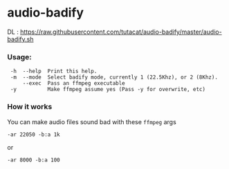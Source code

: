 # audio-badify
DL : <a href="https://raw.githubusercontent.com/tutacat/audio-badify/master/audio-badify.sh" download="audio-badify.sh">https://raw.githubusercontent.com/tutacat/audio-badify/master/audio-badify.sh</a>
### Usage:
````
 -h  --help  Print this help.
 -m  --mode  Select badify mode, currently 1 (22.5Khz), or 2 (8Khz).
     --exec  Pass an ffmpeg executable
 -y          Make ffmpeg assume yes (Pass -y for overwrite, etc)
 ````
### How it works
You can make audio files sound bad with these ```ffmpeg``` args

    -ar 22050 -b:a 1k
    
or

    -ar 8000 -b:a 100



